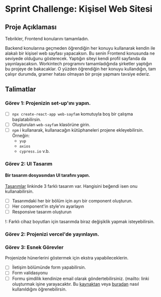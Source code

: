 # Sprint Challenge: Kişisel Web Sitesi

## Proje Açıklaması

Tebrikler, Frontend konularını tamamladın.

Backend konularına geçmeden öğrendiğin her konuyu kullanarak kendin ile alakalı bir kişisel web sayfası yapacaksın. Bu senin Frontend konusunda ne seviyede olduğunu gösterecek.
Yaptığın siteyi kendi profil sayfanda da yayınlayacaksın.
Workintech programını tamamladığında şirketler yaptığın bu projeye de bakacaklar. O yüzden öğrendiğin her konuyu kullandığın, tam çalışır durumda, gramer hatası olmayan bir proje yapmanı tavsiye ederiz.

## Talimatlar

### Görev 1: Projenizin set-up'ını yapın.

- [ ] `npx create-react-app web-sayfam` komutuyla boş bir çalışma başlatabilirsin.
- [ ] Oluşturulan `web-sayfam` klasörüne girin.
- [ ] `npm` i kullanarak, kullanacağın kütüphaneleri projene ekleyebilirsin. Örneğin:
  - `yup`
  - `axios`
  - `cypress.io` v.b.

### Görev 2: UI Tasarım

#### Bir tasarım dosyasından UI tarafını yapın.

[Tasarımlar](https://www.figma.com/file/KlZDcmdseABJe9KHsPJ8lt/s12-design1?node-id=0%3A1) linkinde 3 farklı tasarım var.
Hangisini beğendi isen onu kullanabilirsin.

- [ ] Tasarımdaki her bir bölüm için ayrı bir component oluşturun.
- [ ] Her component'in style'ını ayarlayın
- [ ] Responsive tasarım oluşturun

!: Farklı cihaz boyutları için tasarımda biraz değişiklik yapmak isteyebilirsin.

### Görev 2: Projenizi vercel'de yayınlayın.

### Görev 3: Esnek Görevler

Projenizde hünerlerini göstermek için ekstra yapabileceklerin.

- [ ] İletişim bölümünde form yapabilirsin.
- [ ] Form validasyonu
- [ ] Formu şimdilik kendinize email olarak göndertebilirsiniz. (mailto: linki oluşturmak işine yarayacaktır. Bu [kaynaktan](https://www.w3docs.com/snippets/html/how-to-create-mailto-links.html) veya [buradan](https://www.webbilim.com/e-posta-link-mailto-baglanti-linki-nasil-olusturulur) nasıl kullanıldığını öğrenebilirsin.
